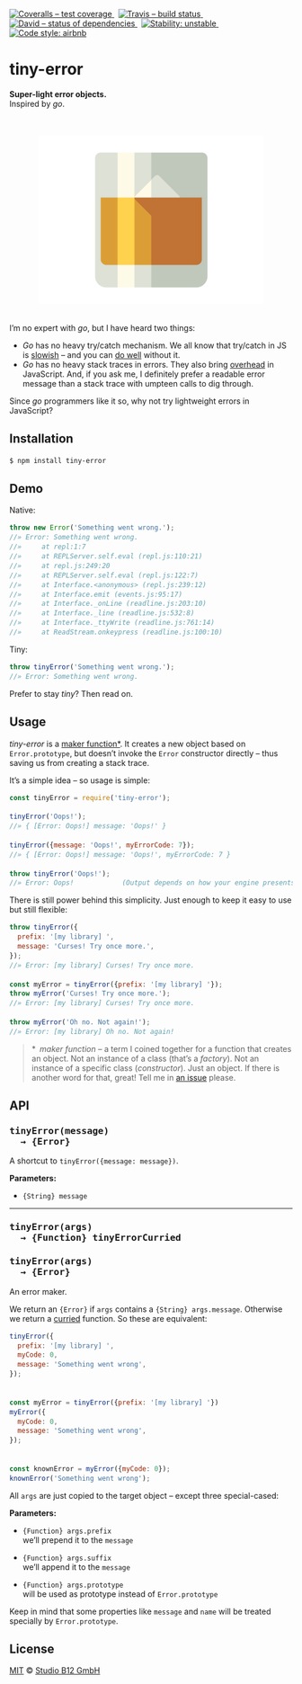 [![Coveralls – test coverage
](https://img.shields.io/coveralls/studio-b12/tiny-error.svg?style=flat-square)
](https://coveralls.io/r/studio-b12/tiny-error)
 [![Travis – build status
](https://img.shields.io/travis/studio-b12/tiny-error/master.svg?style=flat-square)
](https://travis-ci.org/studio-b12/tiny-error)
 [![David – status of dependencies
](https://img.shields.io/david/studio-b12/tiny-error.svg?style=flat-square)
](https://david-dm.org/studio-b12/tiny-error)
 [![Stability: unstable
](https://img.shields.io/badge/stability-unstable-yellowgreen.svg?style=flat-square)
](https://github.com/studio-b12/tiny-error/issues/1)
 [![Code style: airbnb
](https://img.shields.io/badge/code%20style-airbnb-blue.svg?style=flat-square)
](https://github.com/airbnb/javascript)




tiny-error
==========

**Super-light error objects.**  
Inspired by *go*.

<p align="center"><a
  title="Graphic by the great Justin Mezzell"
  href="http://justinmezzell.tumblr.com/post/66281274442"
  >
  <br/>
  <br/>
  <img
    alt="lightweight"
    src="Readme/Lightweight.gif"
    width="400"
    height="300"
  />
  <br/>
  <br/>
</a></p>

I’m no expert with *go*, but I have heard two things:

* *Go* has no heavy try/catch mechanism. We all know that try/catch in JS is [slowish](https://jsperf.com/try-catch-performance-overhead) – and you can [do well](http://stackoverflow.com/a/3217308/2816199) without it.
* *Go* has no heavy stack traces in errors. They also bring [overhead](http://jsperf.com/new-error-vs-custom-error-object) in JavaScript. And, if you ask me, I definitely prefer a readable error message than a stack trace with umpteen calls to dig through.

Since *go* programmers like it so, why not try lightweight errors in JavaScript?




Installation
------------

```sh
$ npm install tiny-error
```




Demo
----

Native:

```js
throw new Error('Something went wrong.');
//» Error: Something went wrong.
//»     at repl:1:7
//»     at REPLServer.self.eval (repl.js:110:21)
//»     at repl.js:249:20
//»     at REPLServer.self.eval (repl.js:122:7)
//»     at Interface.<anonymous> (repl.js:239:12)
//»     at Interface.emit (events.js:95:17)
//»     at Interface._onLine (readline.js:203:10)
//»     at Interface._line (readline.js:532:8)
//»     at Interface._ttyWrite (readline.js:761:14)
//»     at ReadStream.onkeypress (readline.js:100:10)
```


Tiny:

```js
throw tinyError('Something went wrong.');
//» Error: Something went wrong.
```

Prefer to stay *tiny*? Then read on.




Usage
-----

*tiny-error* is a [maker function*](#maker-function). It creates a new object based on `Error.prototype`, but doesn’t invoke the `Error` constructor directly – thus saving us from creating a stack trace.

It’s a simple idea – so usage is simple:

```js
const tinyError = require('tiny-error');

tinyError('Oops!');
//» { [Error: Oops!] message: 'Oops!' }

tinyError({message: 'Oops!', myErrorCode: 7});
//» { [Error: Oops!] message: 'Oops!', myErrorCode: 7 }

throw tinyError('Oops!');
//» Error: Oops!            (Output depends on how your engine presents errors.)
```


There is still power behind this simplicity. Just enough to keep it easy to use but still flexible:

```js
throw tinyError({
  prefix: '[my library] ',
  message: 'Curses! Try once more.',
});
//» Error: [my library] Curses! Try once more.

const myError = tinyError({prefix: '[my library] '});
throw myError('Curses! Try once more.');
//» Error: [my library] Curses! Try once more.

throw myError('Oh no. Not again!');
//» Error: [my library] Oh no. Not again!
```

<a                                                      id="maker-function"></a>
> &ast;&ensp;*maker function* – a term I coined together for a function that creates an object. Not an instance of a class (that’s a *factory*). Not an instance of a specific class (*constructor*). Just an object. If there is another word for that, great! Tell me in [an issue](https://github.com/studio-b12/tiny-error/issues/new) please.




API
---


<h3><pre>
tinyError(message)
  → {Error}
</pre></h3>

A shortcut to `tinyError({message: message})`.

**Parameters:**

* `{String} message`


***


<h3><pre>
tinyError(args)
  → {Function} tinyErrorCurried
</pre></h3>

<h3><pre>
tinyError(args)
  → {Error}
</pre></h3>

An error maker.

We return an `{Error}` if `args` contains a `{String} args.message`. Otherwise we return a [curried][] function. So these are equivalent:

```js
tinyError({
  prefix: '[my library] ',
  myCode: 0,
  message: 'Something went wrong',
});


const myError = tinyError({prefix: '[my library] '})
myError({
  myCode: 0,
  message: 'Something went wrong',
});


const knownError = myError({myCode: 0});
knownError('Something went wrong');
```


All `args` are just copied to the target object – except three special-cased:


**Parameters:**

* `{Function} args.prefix`  
  we’ll prepend it to the `message`

* `{Function} args.suffix`  
  we’ll append it to the `message`

* `{Function} args.prototype`  
  will be used as prototype instead of `Error.prototype`


Keep in mind that some properties like `message` and `name` will be treated specially by `Error.prototype`.

[curried]:  http://en.wikipedia.org/wiki/Currying




License
-------

[MIT][] © [Studio B12 GmbH][]

[MIT]: ./License.md
[Studio B12 GmbH]: http://studio-b12.de
